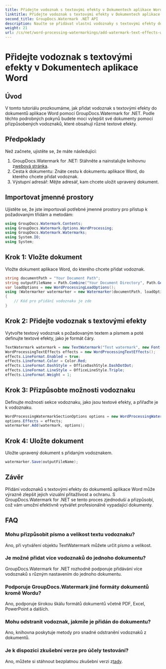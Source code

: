 ```yaml
---
title: Přidejte vodoznak s textovými efekty v Dokumentech aplikace Word
linktitle: Přidejte vodoznak s textovými efekty v Dokumentech aplikace Word
second_title: GroupDocs.Watermark .NET API
description: Naučte se přidávat vlastní vodoznaky s textovými efekty do dokumentů aplikace Word pomocí GroupDocs.Watermark for .NET. Zabezpečení dokumentů a vizuální přitažlivost bez námahy.
weight: 21
url: /cs/net/word-processing-watermarkings/add-watermark-text-effects-word-docs/
---
```


# Přidejte vodoznak s textovými efekty v Dokumentech aplikace Word

## Úvod
V tomto tutoriálu prozkoumáme, jak přidat vodoznak s textovými efekty do dokumentů aplikace Word pomocí GroupDocs.Watermark for .NET. Podle těchto podrobných pokynů budete moci vylepšit své dokumenty pomocí přizpůsobených vodoznaků, které obsahují různé textové efekty.
## Předpoklady
Než začnete, ujistěte se, že máte následující:
1.  GroupDocs.Watermark for .NET: Stáhněte a nainstalujte knihovnu z[webová stránka](https://releases.groupdocs.com/Watermark/net/).
2. Cesta k dokumentu: Znáte cestu k dokumentu aplikace Word, do kterého chcete přidat vodoznak.
3. Výstupní adresář: Mějte adresář, kam chcete uložit upravený dokument.

## Importovat jmenné prostory
Ujistěte se, že jste importovali potřebné jmenné prostory pro přístup k požadovaným třídám a metodám:
```csharp
using GroupDocs.Watermark.Contents;
using GroupDocs.Watermark.Options.WordProcessing;
using GroupDocs.Watermark.Watermarks;
using System.IO;
using System;
```
## Krok 1: Vložte dokument
Vložte dokument aplikace Word, do kterého chcete přidat vodoznak.
```csharp
string documentPath = "Your Document Path";
string outputFileName = Path.Combine("Your Document Directory", Path.GetFileName(documentPath));
var loadOptions = new WordProcessingLoadOptions();
using (Watermarker watermarker = new Watermarker(documentPath, loadOptions))
{
    // Kód pro přidání vodoznaku je zde
}
```
## Krok 2: Přidejte vodoznak s textovými efekty
Vytvořte textový vodoznak s požadovaným textem a písmem a poté definujte textové efekty, jako je formát čáry.
```csharp
TextWatermark watermark = new TextWatermark("Test watermark", new Font("Arial", 19));
WordProcessingTextEffects effects = new WordProcessingTextEffects();
effects.LineFormat.Enabled = true;
effects.LineFormat.Color = Color.Red;
effects.LineFormat.DashStyle = OfficeDashStyle.DashDotDot;
effects.LineFormat.LineStyle = OfficeLineStyle.Triple;
effects.LineFormat.Weight = 1;
```
## Krok 3: Přizpůsobte možnosti vodoznaku
Definujte možnosti sekce vodoznaku, jako jsou textové efekty, a přiřaďte je k vodoznaku.
```csharp
WordProcessingWatermarkSectionOptions options = new WordProcessingWatermarkSectionOptions();
options.Effects = effects;
watermarker.Add(watermark, options);
```
## Krok 4: Uložte dokument
Uložte upravený dokument s přidaným vodoznakem.
```csharp
watermarker.Save(outputFileName);
```

## Závěr
Přidání vodoznaků s textovými efekty do dokumentů aplikace Word může výrazně zlepšit jejich vizuální přitažlivost a ochranu. S GroupDocs.Watermark for .NET se tento proces zjednoduší a přizpůsobí, což vám umožní efektivně vytvářet profesionálně vypadající dokumenty.
## FAQ
### Mohu přizpůsobit písmo a velikost textu vodoznaku?
Ano, při vytváření objektu TextWatermark můžete určit písmo a velikost.
### Je možné přidat více vodoznaků do jednoho dokumentu?
GroupDocs.Watermark for .NET rozhodně podporuje přidávání více vodoznaků s různým nastavením do jednoho dokumentu.
### Podporuje GroupDocs.Watermark jiné formáty dokumentů kromě Wordu?
Ano, podporuje širokou škálu formátů dokumentů včetně PDF, Excel, PowerPoint a dalších.
### Mohu odstranit vodoznak, jakmile je přidán do dokumentu?
Ano, knihovna poskytuje metody pro snadné odstranění vodoznaků z dokumentů.
### Je k dispozici zkušební verze pro účely testování?
 Ano, můžete si stáhnout bezplatnou zkušební verzi z[tady](https://releases.groupdocs.com/).